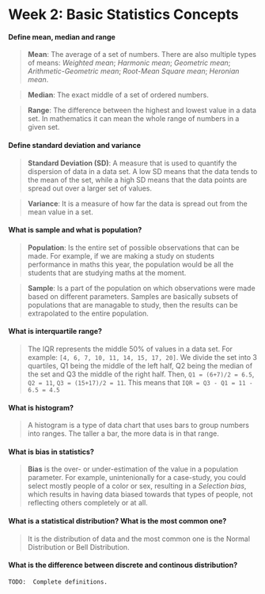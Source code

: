 # Week 2: Basic Statistics Concepts

#### Define mean, median and range

> **Mean**: The average of a set of numbers. There are also multiple types of means: *Weighted mean*; *Harmonic mean*; *Geometric mean*; *Arithmetic-Geometric mean*; *Root-Mean Square mean*; *Heronian mean*.

> **Median**: The exact middle of a set of ordered numbers.

> **Range**: The difference between the highest and lowest value in a data set. In mathematics it can mean the whole range of numbers in a given set.

#### Define standard deviation and variance

> **Standard Deviation (SD)**: A measure that is used to quantify the dispersion of data in a data set. A low SD means that the data tends to the mean of the set, while a high SD means that the data points are spread out over a larger set of values.

> **Variance**: It is a measure of how far the data is spread out from the mean value in a set.

#### What is sample and what is population?

> **Population**: Is the entire set of possible observations that can be made. For example, if we are making a study on students performance in maths this year, the population would be all the students that are studying maths at the moment.

> **Sample**: Is a part of the population on which observations were made based on different parameters. Samples are basically subsets of populations that are managable to study, then the results can be extrapolated to the entire population.

#### What is interquartile range?

> The IQR represents the middle 50% of values in a data set. For example:
`[4, 6, 7, 10, 11, 14, 15, 17, 20]`. We divide the set into 3 quartiles, Q1 being the middle of the left half, Q2 being the median of the set and Q3 the middle of the right half. Then, `Q1 = (6+7)/2 = 6.5`, `Q2 = 11`, `Q3 = (15+17)/2 = 11`. This means that `IQR = Q3 - Q1 = 11 - 6.5 = 4.5`

#### What is histogram?

> A histogram is a type of data chart that uses bars to group numbers into ranges. The taller a bar, the more data is in that range.

#### What is bias in statistics?

> **Bias** is the over- or under-estimation of the value in a population parameter. For example, unintenionally for a case-study, you could select mostly people of a color or sex, resulting in a *Selection bias*, which results in having data biased towards that types of people, not reflecting others completely or at all.

#### What is a statistical distribution? What is the most common one?

> It is the distribution of data and the most common one is the Normal Distribution or Bell Distribution.

#### What is the difference between discrete and continous distribution?

`TODO:  Complete definitions.`